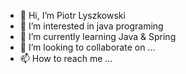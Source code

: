- 👋 Hi, I’m Piotr Lyszkowski
- 👀 I’m interested in java programing
- 🌱 I’m currently learning Java & Spring
- 💞️ I’m looking to collaborate on ...
- 📫 How to reach me ...

<!---
tyrontundrom/tyrontundrom is a ✨ special ✨ repository because its `README.md` (this file) appears on your GitHub profile.
You can click the Preview link to take a look at your changes.
--->

